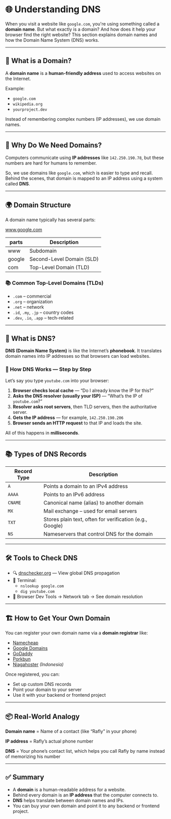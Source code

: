 # 🌐 Understanding DNS

When you visit a website like `google.com`, you're using something called a **domain name**. But what exactly is a domain? And how does it help your browser find the right website? This section explains domain names and how the Domain Name System (DNS) works.

---

## 📖 What is a Domain?

A **domain name** is a **human-friendly address** used to access websites on the Internet.

Example:

- `google.com`
- `wikipedia.org`
- `yourproject.dev`

Instead of remembering complex numbers (IP addresses), we use domain names.

---

## 🧠 Why Do We Need Domains?

Computers communicate using **IP addresses** like `142.250.190.78`, but these numbers are hard for humans to remember.

So, we use domains like `google.com`, which is easier to type and recall. Behind the scenes, that domain is mapped to an IP address using a system called **DNS**.

---

## 🌍 Domain Structure

A domain name typically has several parts:

www.google.com

| parts  | Description               |
| ------ | ------------------------- |
| www    | Subdomain                 |
| google | Second-Level Domain (SLD) |
| com    | Top-Level Domain (TLD)    |

### 📚 Common Top-Level Domains (TLDs)

- `.com` – commercial
- `.org` – organization
- `.net` – network
- `.id`, `.my`, `.jp` – country codes
- `.dev`, `.io`, `.app` – tech-related

---

## 🧭 What is DNS?

**DNS (Domain Name System)** is like the Internet’s **phonebook**. It translates domain names into IP addresses so that browsers can load websites.

### 🔄 How DNS Works — Step by Step

Let’s say you type `youtube.com` into your browser:

1. **Browser checks local cache** — “Do I already know the IP for this?”
2. **Asks the DNS resolver (usually your ISP)** — “What’s the IP of `youtube.com`?”
3. **Resolver asks root servers**, then TLD servers, then the authoritative server.
4. **Gets the IP address** — for example, `142.250.190.206`
5. **Browser sends an HTTP request** to that IP and loads the site.

All of this happens in **milliseconds**.

---

## 📚 Types of DNS Records

| Record Type | Description                                              |
| ----------- | -------------------------------------------------------- |
| `A`         | Points a domain to an IPv4 address                       |
| `AAAA`      | Points to an IPv6 address                                |
| `CNAME`     | Canonical name (alias) to another domain                 |
| `MX`        | Mail exchange – used for email servers                   |
| `TXT`       | Stores plain text, often for verification (e.g., Google) |
| `NS`        | Nameservers that control DNS for the domain              |

---

## 🛠 Tools to Check DNS

- 🔍 [dnschecker.org](https://dnschecker.org) — View global DNS propagation
- 🧪 Terminal:
  - `nslookup google.com`
  - `dig youtube.com`
- 🧰 Browser Dev Tools → Network tab → See domain resolution

---

## 🏗️ How to Get Your Own Domain

You can register your own domain name via a **domain registrar** like:

- [Namecheap](https://namecheap.com)
- [Google Domains](https://domains.google)
- [GoDaddy](https://godaddy.com)
- [Porkbun](https://porkbun.com)
- [Niagahoster](https://niagahoster.co.id) _(Indonesia)_

Once registered, you can:

- Set up custom DNS records
- Point your domain to your server
- Use it with your backend or frontend project

---

## 📦 Real-World Analogy

**Domain name** = Name of a contact (like “Rafly” in your phone)

**IP address** = Rafly’s actual phone number

**DNS** = Your phone’s contact list, which helps you call Rafly by name instead of memorizing his number

---

## ✅ Summary

- A **domain** is a human-readable address for a website.
- Behind every domain is an **IP address** that the computer connects to.
- **DNS** helps translate between domain names and IPs.
- You can buy your own domain and point it to any backend or frontend project.

